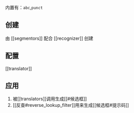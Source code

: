 内置有：`abc`,`punct`
## 创建
由 [[segmentors]] 配合 [[recognizer]] 创建

## 配置
[[translator]]

## 应用
1. 被[[translators]]调用生成[[#候选框]]
2. [[反查#reverse_lookup_filter]]用来生成[[候选框#提示码]]
